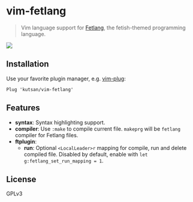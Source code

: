 # vim-fetlang

> Vim language support for [Fetlang](https://github.com/Property404/fetlang), the fetish-themed programming language.

![](https://user-images.githubusercontent.com/10108377/38704049-b45aadae-3ead-11e8-9ecf-3c0756254c29.png)

## Installation

Use your favorite plugin manager, e.g. [vim-plug](https://github.com/junegunn/vim-plug):

```vim
Plug 'kutsan/vim-fetlang'
```

## Features

- **syntax**: Syntax highlighting support.
- **compiler**: Use `:make` to compile current file. `makeprg` will be `fetlang` compiler for Fetlang files.
- **ftplugin**:
	- **run**: Optional `<LocalLeader>r` mapping for compile, run and delete compiled file. Disabled by default, enable with `let g:fetlang_set_run_mapping = 1`.

## License

GPLv3
